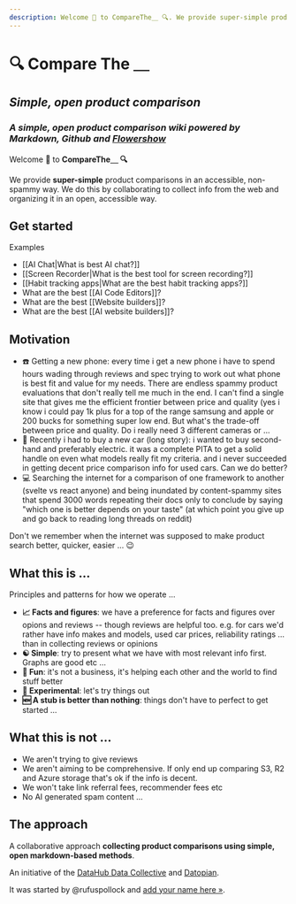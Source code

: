```yaml
---
description: Welcome 👋 to CompareThe＿ 🔍. We provide super-simple product comparisons in an accessible, non-spammy way.
---
```


# 🔍 Compare The ＿

## *Simple, open product comparison*

### *A simple, open product comparison wiki powered by Markdown, Github and [Flowershow](https://flowershow.app)*

Welcome 👋 to **CompareThe＿ 🔍**

We provide **super-simple** product comparisons in an accessible, non-spammy way. We do this by collaborating to collect info from the web and organizing it in an open, accessible way. 

## Get started

Examples

- [[AI Chat|What is best AI chat?]]
- [[Screen Recorder|What is the best tool for screen recording?]]
- [[Habit tracking apps|What are the best habit tracking apps?]]
- What are the best [[AI Code Editors]]?
- What are the best [[Website builders]]?
- What are the best [[AI website builders]]?

## Motivation

- ☎️ Getting a new phone: every time i get a new phone i have to spend hours wading through reviews and spec trying to work out what phone is best fit and value for my needs. There are endless spammy product evaluations that don't really tell me much in the end. I can't find a single site that gives me the efficient frontier between price and quality (yes i know i could pay 1k plus for a top of the range samsung and apple or 200 bucks for something super low end. But what's the trade-off between price and quality. Do i really need 3 different cameras or ...
- 🚗 Recently i had to buy a new car (long story): i wanted to buy second-hand and preferably electric. it was a complete PITA to get a solid handle on even what models really fit my criteria. and i never succeeded in getting decent price comparison info for used cars. Can we do better?
- 💻 Searching the internet for a comparison of one framework to another (svelte vs react anyone) and being inundated by content-spammy sites that spend 3000 words repeating their docs only to conclude by saying "which one is better depends on your taste" (at which point you give up and go back to reading long threads on reddit)

Don't we remember when the internet was supposed to make product search better, quicker, easier ... 😉

## What this is ...

Principles and patterns for how we operate ...

- **📈 Facts and figures**: we have a preference for facts and figures over opions and reviews -- though reviews are helpful too. e.g. for cars we'd rather have info makes and models, used car prices, reliability ratings ... than in collecting reviews or opinions
- **☯ Simple**: try to present what we have with most relevant info first. Graphs are good etc ...
- **🎡 Fun**: it's not a business, it's helping each other and the world to find stuff better
- **🔬 Experimental**: let's try things out
- **🆕 A stub is better than nothing**: things don't have to perfect to get started ...

## What this is not ...

- We aren't trying to give reviews
- We aren't aiming to be comprehensive. If only end up comparing S3, R2 and Azure storage that's ok if the info is decent.
- We won't take link referral fees, recommender fees etc
- No AI generated spam content ...

## The approach

A collaborative approach **collecting product comparisons using simple, open markdown-based methods**.

An initiative of the [DataHub Data Collective](https://datahub.io/) and [Datopian](https://datopian.com).

It was started by @rufuspollock and [add your name here »](https://github.com/orgs/comparethe/discussions/2).

